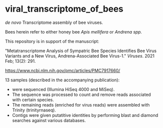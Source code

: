# viral_transcriptome_of_bees
*de novo* Transcriptome assembly of bee viruses.

Bees herein refer to either honey bee *Apis mellifera* or *Andrena spp.*

This repository is in support of the manuscript:

"Metatranscriptome Analysis of Sympatric Bee Species Identifies Bee Virus Variants and a New Virus, Andrena-Associated Bee Virus-1." _Viruses_. 2021 Feb; 13(2): 291.

https://www.ncbi.nlm.nih.gov/pmc/articles/PMC7917660/

13 samples (described in the accompanying publication):
- were sequenced (Illumina HiSeq 4000 and MiSeq).
- The sequence was processed to count and remove reads associated with certain species. 
- The remaining reads (enriched for virus reads) were assembled with Trinity (trinityrnaseq). 
- Contigs were given putatitive identities by performing blast and diamond searches against various databases.
